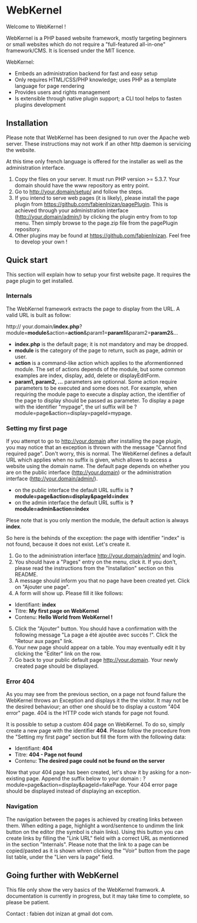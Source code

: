 WebKernel
=========

Welcome to WebKernel !

WebKernel is a PHP based website framework, mostly targeting beginners or small websites which do not require a "full-featured all-in-one" framework/CMS. It is licensed under the MIT licence.

WebKernel:
  * Embeds an administration backend for fast and easy setup
  * Only requires HTML/CSS/PHP knowledge; uses PHP as a template language for page rendering
  * Provides users and rights management
  * Is extensible through native plugin support; a CLI tool helps to fasten plugins development
  
Installation
------------

Please note that WebKernel has been designed to run over the Apache web server. These instructions may not work if an other http daemon is servicing the website.

At this time only french language is offered for the installer as well as the administration interface.

1. Copy the files on your server. It must run PHP version >= 5.3.7. Your domain should have the www repository as entry point.
2. Go to http://your.domain/setup/ and follow the steps.
3. If you intend to serve web pages (it is likely), please install the page plugin from https://github.com/fabienInizan/pagePlugin. This is achieved through your administration interface (http://your.domain/admin/) by clicking the plugin entry from to top menu. Then simply browse to the page.zip file from the pagePlugin repository.
4. Other plugins may be found at https://github.com/fabienInizan. Feel free to develop your own !
  
Quick start
-----------

This section will explain how to setup your first website page. It requires the page plugin to get installed.

### Internals

The WebKernel framework extracts the page to display from the URL. A valid URL is built as follow:

http:// your.domain/**index.php**?module=**module**&action=**action**&param1=**param1**&param2=**param2**&...

  * **index.php** is the default page; it is not mandatory and may be dropped.
  * **module** is the category of the page to return, such as page, admin or user.
  * **action** is a command-like action which applies to the aformentionned module. The set of actions depends of the module, but some common examples are index, display, add, delete or displayEditForm.
  * **param1, param2, ...** parameters are optionnal. Some action require parameters to be executed and some does not. For example, when requiring the module page to execute a display action, the identifier of the page to display should be passed as parameter. To display a page with the identifier "mypage", the url suffix will be ?module=page&action=display=pageId=mypage.
  
### Setting my first page

If you attempt to go to http://your.domain after installing the page plugin, you may notice that an exception is thrown with the message "Cannot find required page". Don't worry, this is normal.
The WebKernel defines a default URL which applies when no suffix is given, which allows to access a website using the domain name. The default page depends on whether you are on the public interface (http://your.domain) or the administration interface (http://your.domain/admin/).
  * on the public interface the default URL suffix is **?module=page&action=display&pageId=index**
  * on the admin interface the default URL suffix is **?module=admin&action=index**
  
Plese note that is you only mention the module, the default action is always **index**.
  
So here is the behinds of the exception: the page with identifier "index" is not found, because it does not exist. Let's create it.

1. Go to the administration interface http://your.domain/admin/ and login.
2. You should have a "Pages" entry on the menu, click it. If you don't, please read the instructions from the "Installation" section on this README.
3. A message should inform you that no page have been created yet. Click on "Ajouter une page".
4. A form will show up. Please fill it like follows:
  * Identifiant: **index**
  * Titre: **My first page on WebKernel**
  * Contenu: **Hello World from WebKernel !**
5. Click the "Ajouter" button. You should have a confirmation with the following message "La page a été ajoutée avec succès !". Click the "Retour aux pages" link.
6. Your new page should appear on a table. You may eventually edit it by clicking the "Editer" link on the row.
7. Go back to your public default page http://your.domain. Your newly created page should be displayed.
  
### Error 404

As you may see from the previous section, on a page not found failure the WebKernel throws an Exception and displays it the the visitor. It may not be the desired behaviour; an other one should be to display a custom "404 error" page. 404 is the HTTP code wich stands for page not found.

It is possible to setup a custom 404 page on WebKernel. To do so, simply create a new page with the identifier **404**. Please follow the procedure from the "Setting my first page" section but fill the form with the following data:

  * Identifiant: **404**
  * Titre: **404 - Page not found**
  * Contenu: **The desired page could not be found on the server**
  
Now that your 404 page has been created, let's show it by asking for a non-existing page. Append the suffix below to your domain :
?module=page&action=display&pageId=fakePage. Your 404 error page should be displayed instead of displaying an exception.

### Navigation

The navigation between the pages is achieved by creating links between them. When editing a page, highlight a word/sentence to undimm the link button on the editor (the symbol is chain links). Using this button you can create links by filling the "Link URL" field with a correct URL as mentionned in the section "Internals". Please note that the link to a page can be copied/pasted as it is shown whren clicking the "Voir" button from the page list table, under the "Lien vers la page" field.

Going further with WebKernel
----------------------------

This file only show the very basics of the WebKernel framwork. A documentation is currently in progress, but it may take time to complete, so please be patient.

Contact : fabien dot inizan at gmail dot com.
